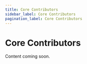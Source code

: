 ```yaml
---
title: Core Contributors
sidebar_label: Core Contributors
pagination_label: Core Contributors
---
```


# Core Contributors

Content coming soon.

